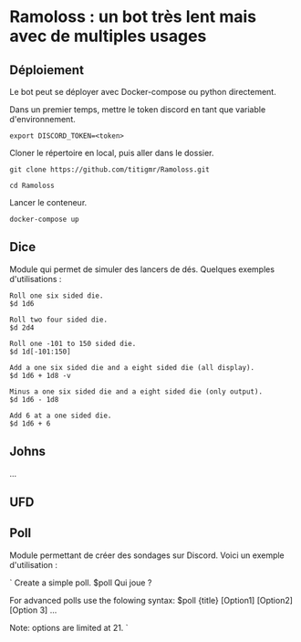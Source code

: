 # Ramoloss : un bot très lent mais avec de multiples usages


## Déploiement
Le bot peut se déployer avec Docker-compose ou python directement.

Dans un premier temps, mettre le token discord en tant que variable d'environnement.

`export DISCORD_TOKEN=<token>`

Cloner le répertoire en local, puis aller dans le dossier.

`git clone https://github.com/titigmr/Ramoloss.git`

`cd Ramoloss`

Lancer le conteneur.

`docker-compose up`

## Dice
Module qui permet de simuler des lancers de dés. Quelques exemples d'utilisations : 

```
Roll one six sided die.
$d 1d6

Roll two four sided die.
$d 2d4

Roll one -101 to 150 sided die.
$d 1d[-101:150]

Add a one six sided die and a eight sided die (all display).
$d 1d6 + 1d8 -v

Minus a one six sided die and a eight sided die (only output).
$d 1d6 - 1d8

Add 6 at a one sided die.
$d 1d6 + 6
```

## Johns

...

## UFD


## Poll
Module permettant de créer des sondages sur Discord. Voici un exemple d'utilisation : 

`
Create a simple poll.
$poll Qui joue ?

For advanced polls use the folowing syntax:
$poll {title} [Option1] [Option2] [Option 3] ...

Note: options are limited at 21.
`
